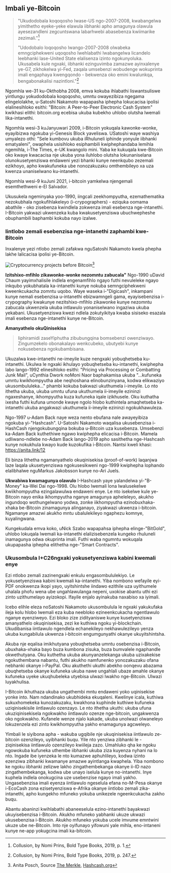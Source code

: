 ## Imbali ye-Bitcoin
> "Ukudodobala koqoqosho lwase-US ngo-2007-2008, kwabangelwa yimithetho eyeke-yeke elawula iibhanki apho amagunya olawula ayesezandleni zegcuntswana labarhwebi abasebenza kwiimarike zezimali."[^20]
>
> "Udodobalo loqoqosho lwango-2007-2008 olwabeka emngciphekweni uqoqosho lwehlabathi lwabangelwa licandelo leebhanki lase-United State elalisenza izinto ngokunyoluka. Ukusabela kule ngxaki, iibhanki ezinguvimba zamazwe ayinxalenye ye-G7, zikhokelwa yi-Fed, zaqala umsebenzi wobudenge wokuprinta imali engaphaya kwengqondo - bekwenza oko emini kwalunkqa, bengabonakalisi nazintloni."[^21]

Ngomhla we-31 ku-Okthobha 2008, emva kokuba ihlabathi liswantsuliswe yintlungu yokudodobala koqoqosho, umntu owayezibiza ngegama elingelolakhe, u-Satoshi Nakamoto wapapasha iphepha lokucacisa ipolisi elalinesihloko esithi: "Bitcoin: A Peer-to-Peer Electronic Cash System" kwikhasi elithi: bitcoin.org ecebisa ukuba kubekho uhlobo olutsha lwemali lika-intanethi. 

Ngomhla wesi-3 kuJanyuwari 2009, i-Bitcoin yokuqala kawonke-wonke, eyayibizwa ngokuba yi-Genesis Block yaveliswa. USatoshi waye washiya umyalezo othi: "Sele kumbovu ukuba iRhuluneli iphinde yonyule iibhanki ematyaleni", owaphela usisihloko esiphambili kwiphephandaba lemihla ngemihla, i-The Times, e-UK kwangolo mini. Yaba ke kukuqala kwe-Bitcoin oko kwaye kwacacisa nje ukuba yona iluhlobo olutsha lokunaniselana olunokusetyenziswa endaweni yezi bhanki kunye neenkqubo zezemali ezikhoyo, apho kwakufuneka ube nonozakuzaku omthembileyo xa uza kwenza unaniselwano ku-intanethi.

Ngomhla wesi-9 kuJuni 2021, i-bitcoin yamkelwa njengemali esemthethweni e-El Salvador.

Ukusukela ngeminyaka yoo-1990, iingcali zeekhompyutha, ezemathematika nezokubhala ngokufihlakeleyo (i-crypographers) - eziquka oomama abathile - oko zisebenza kwindlela zokwenza imali esebenza nge-intanethi. I-Bitcoin yakwazi ukwenzeka kuba kwakusetyenziswa ubuchwepheshe obuphambili baphambi kokuba nayo izalwe. 

### Iintlobo zemali esebenzisa nge-intanethi zaphambi kwe-Bitcoin
Inxalenye yezi ntlobo zemali zafakwa nguSatoshi Nakamoto kwela phepha lakhe lalicacisa ipolisi ye-Bitcoin.

![Cryptocurrency projects before Bitcoin](resources/_History-of-Bitcoin.png)[^22]

**Izitshixo-mfihlo zikawonke-wonke nezomntu zabucala"**                                                                           Ngo-1990 uDavid Chaum yayimxhalisile indlela engenamfihlo ngayo futhi nevuleleke ngayo inkqubo yokubhatala ka-intanethi kunye nokuba semngciphekweni kweenkcukacha zomntu uqobo. Waye waseka i-"Digicash", inkampani kunye nemali esebenzisa u-intanethi ebizwamngeli gama, eyayisebenzisa i-crypography kwakunye nezitshixo-mfihlo zikawonke kunye nezomntu zabucala ukwenzela ukuba intlawulo yonaniselwano ingaziwa ukuba yekabani. Ukusetyenziswa kwezi ndlela zokutyikitya kwaba sisiseko esazala imali esebenza nge-intanethi kunye ne-Bitcoin.

**Amanyathelo okuQinisekisa**

> Iiphiramidi zaseYiphutha zibubungqina bomsebenzi owenziwayo. Zingumzekelo obonakalayo wenkcubeko, ubutyebi kunye nokusebenza ngokubambisana.

Ukuzalwa kwe-intanethi ne-imeyile kuze nengxaki yobuqhetseba ku-intanethi. Ukulwa le ngxaki ikhulayo yobuqhetseba ku-intanethi, kwiphepha labo lango-1992 elinesihloko esithi: "Pricing via Processing or Combatting Junk Mail", uCynthia Dwork noMoni Naor baphakamisa ukuba "...kufuneka umntu kwikhompyutha abe neqhoshana elinobunzinyana, kodwa elikwaziyo ukusombululeka..." phambi kokuba bakwazi ukuthumela i-imeyile. Lo nto ithetha ukuba, ukuba umntu ufuna ukuthumela ii-imeyile ezininzi ngaxeshanye, ikhompyutha kuza kufuneka iqale izikhusele. Oku kuthatha ixesha futhi kufuna umonde kwaye ngolo hlobo kuthintela amaqhetseba ka-intanethi ukuba angakwazi ukuthumela ii-imeyile ezininzi ngokukhawuleza. 

Ngo-1997 u-Adam Back naye weza nento ebufana nale awayeyibiza ngokuba yi-"Hashcash". U-Satoshi Nakamoto waqalisa ukusebenzisa i-HashCash njengokubungqina bokuba u-Bitcoin uza kusebenza. Umsebenzi ka-Adam Back kuthethiwe ngawo kwiphepha elicacisa i-Bitcoin. Mamela udliwano-ndlebe no-Adam Back lango-2019 apho sasithetha nge-Hashcash kunye nokukhula kwayo kude kuzokufika i-Bitcoin. Nantsi kweli khasi: https://anita.link/12

Eli binza lithetha ngamanyathelo okuqinisekisa (proof-of-work) laqanjwa laze laqala ukusetyenziswa ngokusesikweni ngo-1999 kwiphepha lophando elalibhalwe nguMarkus Jakobsson kunye no-Ari Juels.

**Ukwabiwa kwamagunya olawulo**                                                I-Hashcash yaye yalandelwa yi-"B-Money" ka-Wei Dai ngo-1998. Olu hlobo lwemali lona lwalusekelwe kwiikhompyutha ezingalawulwa endaweni enye. Le nto isekelwe kule ye-Bitcoin nayo enika ikhompyutha nganye amagunya apheleleyo, akukho ingundoqo wothungelwano yodwa, zonke iikhompyutha ezinobuxhaka-xhaka be-Bitcoin zinamagunya alinganayo, ziyakwazi ukwenza i-bitcoin. Ngamanye amazwi akukho mntu ubalulekileyo ngaphezu komnye, kuyalingwana. 

Kungekudala emva koko, uNick Szabo wapapahsa iphepha elinge-"BitGold", uhlobo lokuqala lwemali ka-intanethi elalizisebenzela kungeko rhuluneli inamagunya odwa okuprinta imali. Futhi waba ngumntu wokuqala ukupapasha iphepha elithetha nge-"Smart Contracts".

### Ukusombula I+C26ngxaki yokusetyenziswa kabini kwemali enye
Ezi ntlobo zemali zazinengxaki enkulu engasombululekiyo. Le yokusetyenziswa kabini kwemali ka-intanethi. Yiba nombono wefayile eyi-PDF onokwenza ikopi yayo, uyitshintshe iindawo ezithile uza uyithumele uhalala phofu wena ube ungahlawulanga nepeni, uxokise abantu uthi ezi zinto uzithumelayo ayizokopi. Ifayile enjalo ayinakuba naxabiso xa iyimali.

Icebo elihle eleza noSatoshi Nakamoto ukusombulula le ngxaki yakukufaka ileja kolu hlobo lwemali eza kuba neebloko ezineenkcukacha ngentlawulo nganye eyenziweyo. Ezi bloko zize zidityaniswe kunye kusetyenziswa amanyathelo okuqinisekisa, zezi ke kuthiwa ngoku yi-blockchain. Ukudibanisa iintlawulo ngendlela echanekileyo nekhawulezileyo yenza ukuba kungabilula ukwenza i-bitcoin engumgunyathi okanye ukuyitshintsha.

Akuba nje eqalisa imikhutyana yobuqhetseba umntu osebenzisa i-Bitcoin, ubuxhaka-xhaka bayo buza kumbona zisuka, buza bumvalele ngaphandle okwethutyana. Oku kuthetha ukuba akunyanzelekanga ukuba uzixakekise ngokuthembana nabantu, futhi akukho namfunenko yonozakuzaku ofana nebhanki okanye i-PayPal. Oku akuthethi ukuthi abekho oonqevu abazama ubuqhetseba okanye kufuneka ukuba nawe ungahlali ubaze amahle okanye kufuneka uyeke ukuqhubeleka utyebisa ulwazi lwakho nge-Bitcoin. Ulwazi luyakhulisa. 

I-Bitcoin ikhuthaza  ukuba ungathembi mntu endaweni yoko uqinisekise yonke into. Nam ndandinako ukubhideka ekuqaleni. Kwelinye icala, kuthiwa sukuxhomekeka kunozakuzaku, kwakhona kuphinde kuthiwe kufuneka uziqinisekisile iintlawulo ozenzayo. Le nto ithetha ukuthi: ukuba ufuna ukuziqinisekisela ngokwakho iintlawulo ozenze nge-bitcoin, ungakwenza oko ngokwakho. Kufanele wenze njalo kakade, ukuba unolwazi olwaneleyo lokuzenzela ezi zinto kwikhompyutha yakho enamagunya agcweleyo.

Yimbali le siyibona apha - wakuba ugqibile nje ukuqinisekisa iintlawulo ze-bitcoin ozenzileyo, uyibhanki buqu. Yile nto yenziwa zibhanki le - ziqinisekisa iintlawulo ozenzileyo kwiileja zazo. Umahluko qha ke ngoku ngowokuba kufuneka uthembe iibhanki ukuba ziza kuyenza nyhani na lo nto. Ingade ibe iyenzeka le nto kumazwe aphuhlileyo, kodwa izinto ezenziwa zibhanki kwamanye amazwe ayintlanga kwaphela. Yiba nombono ke ngoku iibhanki zelizwe lakho zingathembekanga okanye ii-ID nazo zingathembekanga, kodwa ube unayo iselula kunye no-intanethi. Inye kuphela indlela onokugcina uze usebenzise ngayo imali yakho. Ungasebenzisa imali eyenza iintlawulo ngeselula efana no-M-Pesa okanye i-EcoCash zona ezisetyenziswa e-Afrika okanye iintlobo zemali zika-intanethi, apho kungekho mfuneko yokuba unikezele ngeenkcukacha zakho buqu.

Abantu abaninzi kwihlabathi abaneeselula ezino-intanethi bayakwazi ukuyisebenzisa i-Bitcoin. Akukho mfuneko yabhanki ukuze ukwazi ukusebenzisa i-Bitcoin. Akukho mfuneko yokuba ucele imvume emntwini ukuze ube ne-Bitcoin. Into nje oyifunayo yifowuni yale mihla, eno-intaneni kunye ne-app yokugcina imali ka-bitcoin.

[^20]: Collusion, by Nomi Prins, Bold Type Books, 2019, p. 1.  
[^21]: Collusion, by Nomi Prins, Bold Type Books, 2019, p. 247.  
[^22]: Anita Posch, Source [The Merkle](https://themerkle.com/top-4-cryptocurrency-projects-created-ahead-of-bitcoin/), [Hashcash.org](http://www.hashcash.org/bitcoin/)

